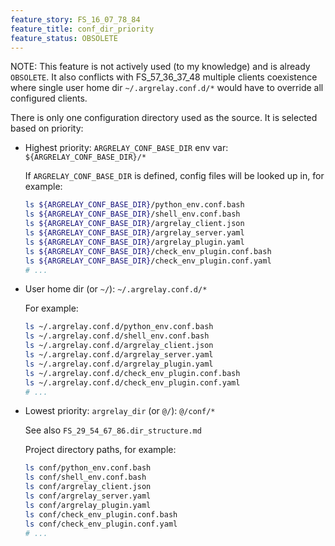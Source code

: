 ```yaml
---
feature_story: FS_16_07_78_84
feature_title: conf_dir_priority
feature_status: OBSOLETE
---
```


NOTE: This feature is not actively used (to my knowledge) and is already `OBSOLETE`.
      It also conflicts with FS_57_36_37_48 multiple clients coexistence where
      single user home dir `~/.argrelay.conf.d/*` would have to override all configured clients.

There is only one configuration directory used as the source.
It is selected based on priority:

*   Highest priority: `ARGRELAY_CONF_BASE_DIR` env var: `${ARGRELAY_CONF_BASE_DIR}/*`

    If `ARGRELAY_CONF_BASE_DIR` is defined, config files will be looked up in, for example:

    ```sh
    ls ${ARGRELAY_CONF_BASE_DIR}/python_env.conf.bash
    ls ${ARGRELAY_CONF_BASE_DIR}/shell_env.conf.bash
    ls ${ARGRELAY_CONF_BASE_DIR}/argrelay_client.json
    ls ${ARGRELAY_CONF_BASE_DIR}/argrelay_server.yaml
    ls ${ARGRELAY_CONF_BASE_DIR}/argrelay_plugin.yaml
    ls ${ARGRELAY_CONF_BASE_DIR}/check_env_plugin.conf.bash
    ls ${ARGRELAY_CONF_BASE_DIR}/check_env_plugin.conf.yaml
    # ...
    ```

*   User home dir (or `~/`): `~/.argrelay.conf.d/*`

    For example:

    ```sh
    ls ~/.argrelay.conf.d/python_env.conf.bash
    ls ~/.argrelay.conf.d/shell_env.conf.bash
    ls ~/.argrelay.conf.d/argrelay_client.json
    ls ~/.argrelay.conf.d/argrelay_server.yaml
    ls ~/.argrelay.conf.d/argrelay_plugin.yaml
    ls ~/.argrelay.conf.d/check_env_plugin.conf.bash
    ls ~/.argrelay.conf.d/check_env_plugin.conf.yaml
    # ...
    ```

*   Lowest priority: `argrelay_dir` (or `@/`): `@/conf/*`

    See also `FS_29_54_67_86.dir_structure.md`

    Project directory paths, for example:

    ```sh
    ls conf/python_env.conf.bash
    ls conf/shell_env.conf.bash
    ls conf/argrelay_client.json
    ls conf/argrelay_server.yaml
    ls conf/argrelay_plugin.yaml
    ls conf/check_env_plugin.conf.bash
    ls conf/check_env_plugin.conf.yaml
    # ...
    ```
